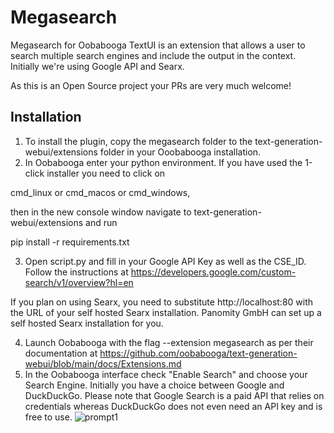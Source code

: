# Megasearch
Megasearch for Oobabooga TextUI is an extension that allows a user to search multiple search engines and include the output in the context.
Initially we're using Google API and Searx. 

As this is an Open Source project your PRs are very much welcome!

## Installation
1. To install the plugin, copy the megasearch folder to the text-generation-webui/extensions folder in your Ooobabooga installation.
2. In Oobabooga enter your python environment. If you have used the 1-click installer you need to click on 

cmd_linux or 
cmd_macos or 
cmd_windows, 

then in the new console window navigate to text-generation-webui/extensions and run

pip install -r requirements.txt

3. Open script.py and fill in your Google API Key as well as the CSE_ID.
Follow the instructions at https://developers.google.com/custom-search/v1/overview?hl=en

If you plan on using Searx, you need to substitute http://localhost:80 with the URL of your self hosted Searx installation.
Panomity GmbH can set up a self hosted Searx installation for you.

4. Launch Oobabooga with the flag --extension megasearch as per their documentation at https://github.com/oobabooga/text-generation-webui/blob/main/docs/Extensions.md
5. In the Oobabooga interface check "Enable Search" and choose your Search Engine. Initially you have a choice between Google and DuckDuckGo.
Please note that Google Search is a paid API that relies on credentials whereas DuckDuckGo does not even need an API key and is free to use.
![prompt1](https://github.com/atxcowboy/megasearch/assets/8017357/1e3a1f5e-fa62-4980-a61a-476423a161f6)
